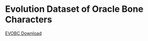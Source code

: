 # Evolution Dataset of Oracle Bone Characters
[EVOBC Download](https://pan.baidu.com/s/1kfhM_8lne9oK359V1Iz1DA?pwd=3216)
